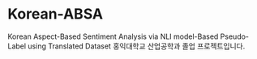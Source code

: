# Korean-ABSA
Korean Aspect-Based Sentiment Analysis via NLI model-Based Pseudo-Label using Translated Dataset
홍익대학교 산업공학과 졸업 프로젝트입니다.

